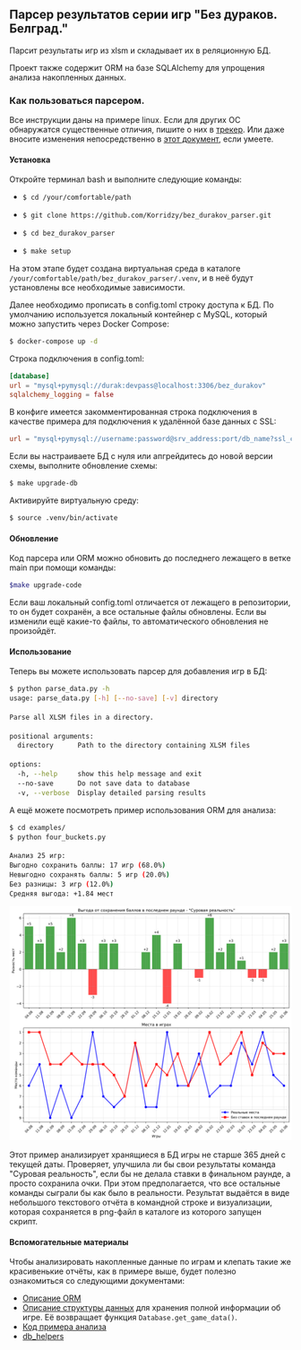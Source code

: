 

## Парсер результатов серии игр "Без дураков. Белград."

Парсит результаты игр из xlsm и складывает их в реляционную БД.

Проект также содержит ORM на базе SQLAlchemy для упрощения анализа накопленных данных.

### Как пользоваться парсером.

Все инструкции даны на примере linux. Если для других ОС обнаружатся существенные отличия, пишите о них в [трекер](https://github.com/Korridzy/bez_durakov_parser/issues). Или даже вносите изменения непосредственно в [этот документ](https://github.com/Korridzy/bez_durakov_parser/blob/main/README.md), если умеете.



#### Установка

Откройте терминал bash и выполните следующие команды:
- ```bash
  $ cd /your/comfortable/path
  ```

- ```bash
  $ git clone https://github.com/Korridzy/bez_durakov_parser.git
  ```

- ```bash
  $ cd bez_durakov_parser
  ```

- ```bash
  $ make setup
  ```

На этом этапе будет создана виртуальная среда в каталоге `/your/comfortable/path/bez_durakov_parser/.venv`, и в неё будут установлены все необходимые зависимости.

Далее необходимо прописать в config.toml строку доступа к БД. По умолчанию используется локальный контейнер с MySQL, который можно запустить через Docker Compose:

```bash
$ docker-compose up -d
```

Строка подключения в config.toml:

```toml
[database]
url = "mysql+pymysql://durak:devpass@localhost:3306/bez_durakov"
sqlalchemy_logging = false
```

В конфиге имеется закомментированная строка подключения в качестве примера для подключения к удалённой базе данных с SSL:

```toml
url = "mysql+pymysql://username:password@srv_address:port/db_name?ssl_ca=/path/to/ca.pem&ssl_cert=/path/to/client-cert.pem&ssl_key=/path/to/client-key.pem"
```

Если вы настраиваете БД с нуля или апгрейдитесь до новой версии схемы, выполните обновление схемы:

```bash
$ make upgrade-db
```

Активируйте виртуальную среду:

```bash
$ source .venv/bin/activate
```



#### Обновление 

Код парсера или ORM можно обновить до последнего лежащего в ветке main при помощи команды:

```bash
$make upgrade-code
```

Если ваш локальный config.toml отличается от лежащего в репозитории, то он будет сохранён, а все остальные файлы обновлены. Если вы изменили ещё какие-то файлы, то автоматического обновления не произойдёт.



#### Использование

Теперь вы можете использовать парсер для добавления игр в БД:

```bash
$ python parse_data.py -h
usage: parse_data.py [-h] [--no-save] [-v] directory

Parse all XLSM files in a directory.

positional arguments:
  directory      Path to the directory containing XLSM files

options:
  -h, --help     show this help message and exit
  --no-save      Do not save data to database
  -v, --verbose  Display detailed parsing results
```

А ещё можете посмотреть пример использования ORM для анализа:

```bash
$ cd examples/
$ python four_buckets.py 

Анализ 25 игр:
Выгодно сохранить баллы: 17 игр (68.0%)
Невыгодно сохранять баллы: 5 игр (20.0%)
Без разницы: 3 игр (12.0%)
Средняя выгода: +1.84 мест

```

![](./doc/img/README/4_bucket_strategy_analysis_on_team.png)

Этот пример анализирует хранящиеся в БД игры не старше 365 дней с текущей даты. Проверяет, улучшила ли бы свои результаты команда "Суровая реальность", если бы не делала ставки в финальном раунде, а просто сохранила очки. При этом предполагается, что все остальные команды сыграли бы как было в реальности. Результат выдаётся в виде небольшого текстового отчёта в командной строке и визуализации, которая сохраняется в png-файл в каталоге из которого запущен скрипт.



#### Вспомогательные материалы

Чтобы анализировать накопленные данные по играм и клепать такие же красивенькие отчёты, как в примере выше, будет полезно ознакомиться со следующими документами:

- [Описание ORM](./doc/ORM.md)
- [Описание структуры данных](./doc/bd_game.md) для хранения полной информации об игре. Её возвращает функция `Database.get_game_data()`.
- [Код примера анализа](./examples/four_buckets.py)
- [db_helpers](./db_helpers.py)

